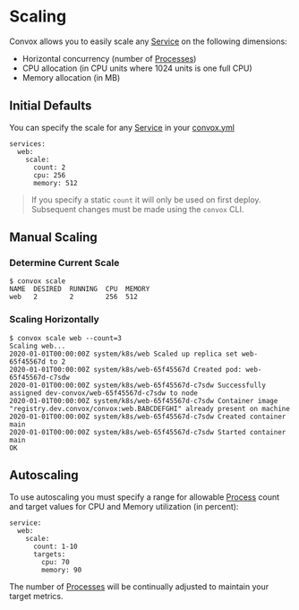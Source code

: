 # Scaling

Convox allows you to easily scale any [Service](../reference/primitives/app/service.md) on the following dimensions:

- Horizontal concurrency (number of [Processes](../reference/primitives/app/process.md))
- CPU allocation (in CPU units where 1024 units is one full CPU)
- Memory allocation (in MB)
 
## Initial Defaults

You can specify the scale for any [Service](../reference/primitives/app/service.md) in your [convox.yml](../configuration/convox-yml.md)

    services:
      web:
        scale:
          count: 2
          cpu: 256
          memory: 512

> If you specify a static `count` it will only be used on first deploy. Subsequent changes must be made using the `convox` CLI.

## Manual Scaling

### Determine Current Scale

    $ convox scale
    NAME  DESIRED  RUNNING  CPU  MEMORY
    web   2        2        256  512

### Scaling Horizontally

    $ convox scale web --count=3
    Scaling web...
    2020-01-01T00:00:00Z system/k8s/web Scaled up replica set web-65f45567d to 2
    2020-01-01T00:00:00Z system/k8s/web-65f45567d Created pod: web-65f45567d-c7sdw
    2020-01-01T00:00:00Z system/k8s/web-65f45567d-c7sdw Successfully assigned dev-convox/web-65f45567d-c7sdw to node
    2020-01-01T00:00:00Z system/k8s/web-65f45567d-c7sdw Container image "registry.dev.convox/convox:web.BABCDEFGHI" already present on machine
    2020-01-01T00:00:00Z system/k8s/web-65f45567d-c7sdw Created container main
    2020-01-01T00:00:00Z system/k8s/web-65f45567d-c7sdw Started container main
    OK

## Autoscaling

To use autoscaling you must specify a range for allowable [Process](../reference/primitives/app/process.md) count and
target values for CPU and Memory utilization (in percent):

    service:
      web:
        scale:
          count: 1-10
          targets:
            cpu: 70
            memory: 90

The number of [Processes](../reference/primitives/app/process.md) will be continually adjusted to maintain
your target metrics.